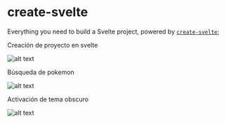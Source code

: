 # create-svelte

Everything you need to build a Svelte project, powered by [`create-svelte`](https://github.com/sveltejs/kit/tree/master/packages/create-svelte);

Creación de proyecto en svelte

![alt text](http://drive.google.com/uc?export=view&id=1qBqvnC6zMq4x-E8L7vVV6FQT23tBKP0R "Captura uno")

Búsqueda de pokemon

![alt text](http://drive.google.com/uc?export=view&id=1UA5-qaxSYt3RrclDj7EP_3g61r1ZiPMb "Captura dos")

Activación de tema obscuro

![alt text](http://drive.google.com/uc?export=view&id=1fWuslGJUpYnhc0aCbZTH7xfOq7K2wq14 "Captura tres")




